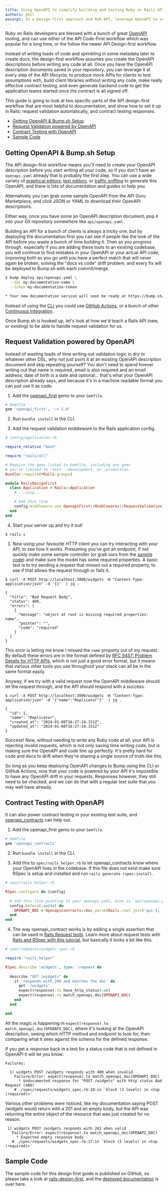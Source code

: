 ```yaml
---
title: Using OpenAPI to simplify building and testing Ruby on Rails APIs
authors: phil
excerpt: In a Design-first approach and RoR API, leverage OpenAPI to verify specific request responses or write a test suite for your complete API contracts.
---
```


Ruby on Rails developers are blessed with a bunch of great [OpenAPI](https://spec.openapis.org/oas/latest.html) tooling, and can use either of the API Code-First workflow which was popular for a long time, or the follow the newer API Design-first workflow. 

Instead of writing loads of code and sprinkling in some metadata later to create docs, the design-first workflow assumes you create the OpenAPI descriptions before writing any code at all. Once you have the OpenAPI description documents saved in your repository, you can leverage it at every step of the API lifecycle, to produce mock APIs for clients to test assumptions with, build client libraries without writing any code, make really effective contract testing, and even generate backend code to get the application teams started once the contract is all signed off.

This guide is going to look at two specific parts of the API design-first workflow that are most helpful to documentation, and show how to set it up in Rails: request validation automatically, and contract testing responses.
- [Getting OpenAPI \& Bump.sh Setup](#getting-openapi--bumpsh-setup)
- [Request Validation powered by OpenAPI](#request-validation-powered-by-openapi)
- [Contract Testing with OpenAPI](#contract-testing-with-openapi)
- [Sample Code](#sample-code)

## Getting OpenAPI & Bump.sh Setup

The API design-first workflow means you'll need to create your OpenAPI description before you start writing all your code, so if you don't have an `openapi.yaml` already that is probably the first step. You can use a wide variety of [graphical editors](https://openapi.tools/#gui-editors), [text editors](https://openapi.tools/#text-editors), or [traffic sniffing](/guides/openapi/code-first/#traffic-sniffing) to generate this OpenAPI, and there is lots of documentation and guides to help you. 

Alternatively you can grab some sample OpenAPI from the API Guru Marketplace, and click JSON or YAML to download their OpenAPI descriptions.

Either way, once you have some an OpenAPI description document, pop it into your Git repository somewhere like `api/openapi.yaml`. 

Building an API for a bunch of clients is always a tricky one, but by deploying the documentation first you can see if people like the look of the API before you waste a bunch of time building it. Then as you progress through, especially if you are adding these tools to an existing codebase, you will continue to find mistakes in your OpenAPI or your actual API code, improving both as you go until you have a perfect match that will never again be broken, solving the "docs vs code" drift problem, and every fix will be deployed to Bump.sh with each commit/merge.

```bash
$ bump deploy api/openapi.yaml \
  --doc my-documentation-name \
  --token my-documentation-token

* Your new documentation version will soon be ready at https://bump.sh/philsturgeon/doc/rails-design-first
```

Instead of using the [CLI](https://github.com/bump-sh/cli#bump-deploy-file) you could use [GitHub Actions](https://github.com/marketplace/actions/bump-sh), or a bunch of other [Continuous Integration](https://docs.bump.sh/help/continuous-integration/). 

Once Bump.sh is hooked up, let's look at how we'd teach a Rails API (new, or existing) to be able to handle request validation for us.

## Request Validation powered by OpenAPI

Instead of wasting loads of time writing out validation logic in dry or whatever other DSL, why not just point it at an existing OpenAPI description document and skip repeating yourself? You don't need to spend forever writing out that name is required, email is also required and an email address, date of birth is a date and optional... that's what your OpenAPI description already says, and because it's in a machine readable format you can just use it as code.

1. Add the [openapi_first](https://rubygems.org/gems/openapi_first) gems to your `Gemfile`.

  ```ruby
  # Gemfile
  gem 'openapi_first', '~> 1.0'
  ```

2. Run `bundle install` in the CLI.

3. Add the request validation middleware to the Rails application config.

  ```ruby
  # config/application.rb

  require_relative "boot"

  require "rails/all"

  # Require the gems listed in Gemfile, including any gems
  # you've limited to :test, :development, or :production.
  Bundler.require(*Rails.groups)

  module RailsDesignFirst
    class Application < Rails::Application
      # ...snip... 

      # Add this line
      config.middleware.use OpenapiFirst::Middlewares::RequestValidation, spec: 'api/openapi.yaml'
    end
  end
  ```

4. Start your server up and try it out! 

  ```
  $ rails s
  ```
  
1. Now using your favourite HTTP client you can try interacting with your API, to see how it works. Presuming you've got an endpoint, if not quickly make some sample controller (or grab ours from the [sample code](https://github.com/philsturgeon/rails-design-first)) and make sure the model has some required properties. A basic test is to try sending a request that misses out a required property, to see if that allows the request through or fails it.

  ```
  $ curl -X POST http://localhost:3000/widgets -H "Content-Type: application/json" -d '{}'  | jq .

  {
    "title": "Bad Request Body",
    "status": 400,
    "errors": [
      {
        "message": "object at root is missing required properties: name",
        "pointer": "",
        "code": "required"
      }
    ]
  }
  ```

This error is letting me know I missed the `name` property out of my request. By default these errors are in the format defined by [RFC 9457: Problem Details for HTTP APIs](https://datatracker.ietf.org/doc/html/rfc9457), which is not just a good error format, but it means that various other tools you use throughout your stack can all be in the same format easily.

Anyway, if we try with a valid request now the OpenAPI middleware should let the request through, and the API should respond with a success.

```
$ curl -X POST http://localhost:3000/widgets -H "Content-Type: application/json" -d '{"name":"Replicator"}'  | jq .

{
  "id": 1,
  "name": "Replicator",
  "created_at": "2024-01-08T16:27:14.151Z",
  "updated_at": "2024-01-08T16:27:14.151Z"
}
```

Success! Now, without needing to write any Ruby code at all, your API is rejecting invalid requests, which is not only saving time writing code, but is making sure the OpenAPI and code line up perfectly. It's pretty hard for code and docs to drift when they're sharing a single source of truth like this.

So long as you keep deploying OpenAPI changes to Bump using the CLI or GitHub Actions, now that your code is powered by your API it's impossible to have any OpenAPI drift in your requests. Responses however, they still need to be checked, and we can do that with a regular test suite that you may well have already.

## Contract Testing with OpenAPI

It can also power contract testing in your existing test suite, and [openapi_contracts](https://rubygems.org/gems/openapi_contracts) can help out.

1. Add the openapi_first gems to your `Gemfile`.

  ```ruby
  # Gemfile
  gem 'openapi_contracts'
  ```

2. Run `bundle install` in the CLI.

3. Add this to `spec/rails_helper.rb` to let openapi_contracts know where your OpenAPI lives in the codebase. If this file does not exist make sure RSpec is setup and installed and run `rails generate rspec:install`.

  ```ruby
  # spec/rails_helper.rb
  
  RSpec.configure do |config|
    
    # add this line pointing to your openapi.yaml, mine is `api/openapi.yaml`.
    config.before(:suite) do
      OPENAPI_DOC = OpenapiContracts::Doc.parse(Rails.root.join('api'), 'openapi.yaml')
    end
  end
  ```


4. The way openapi_contract works is by adding a single assertion that can be used in [Rails Request tests](). Learn more about request tests with [Rails and RSpec with this tutorial](https://medium.com/@qualitytechgirl/ruby-on-rails-testing-with-rspec-requests-92b09c8057a4), but basically it looks a bit like this. 

  ```ruby
  # spec/requests/widgets_spec.rb

  require "rails_helper"

  RSpec.describe 'widgets', type: :request do
    
    describe "GET /widgets" do
      it 'responds with 200 and matches the doc' do
        get '/widgets'
        expect(response).to have_http_status(:ok)
        expect(response).to match_openapi_doc(OPENAPI_DOC)
      end
    end

  end
  ```

  All the magic is happening in `expect(response).to match_openapi_doc(OPENAPI_DOC)`, where it's looking at the OpenAPI description, seeing which HTTP method and endpoint to look for, then comparing what it sees against the schema for the defined response. 

  If you get a response back in a test for a status code that is not defined in OpenAPI it will let you know:


  ```
  Failures:

    1) widgets POST /widgets responds with 400 when invalid
      Failure/Error: expect(response).to match_openapi_doc(OPENAPI_DOC)
        * Undocumented response for "POST /widgets" with http status Bad Request (400)
      # ./spec/requests/widgets_spec.rb:18:in `block (3 levels) in <top (required)>'
  ```
  
  
  Various other problems were noticed, like my documentation saying POST /widgets would return with a 201 and an empty body, but the API was returning the entire object of the resource that was just created for no reason.

  ```
   1) widgets POST /widgets responds with 201 when valid
     Failure/Error: expect(response).to match_openapi_doc(OPENAPI_DOC)
       * Expected empty response body
     # ./spec/requests/widgets_spec.rb:17:in `block (3 levels) in <top (required)>'

  ```

## Sample Code

The sample code for this design first guide is published on GitHub, so please
take a look at [rails-design-first](https://github.com/philsturgeon/rails-design-first/), and the [deployed documentation](https://bump.sh/bump-examples/hub/code-samples/doc/go-hello-openapi) is over here.
